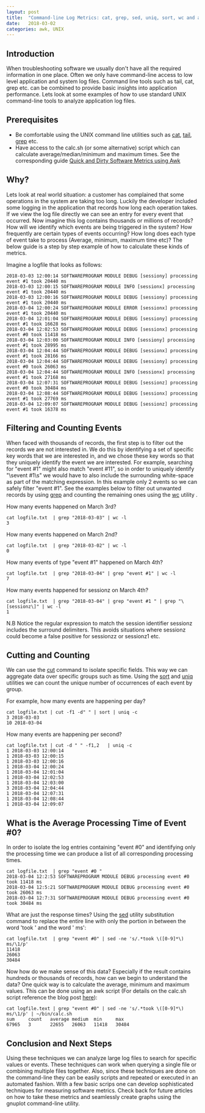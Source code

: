 ```yaml
---
layout: post
title:  "Command-line Log Metrics: cat, grep, sed, uniq, sort, wc and awk"
date:   2018-03-02
categories: awk, UNIX
---
```


## Introduction
  When troubleshooting software we usually don't have all the required information in one place. Often we only have command-line access to low level application and system log files.
  Command line tools such as tail, cat, grep etc. can be combined to provide basic insights into application performance.
Lets look at some examples of how to use standard UNIX command-line tools to analyze application log files.

## Prerequisites
 * Be comfortable using the UNIX command line utilities such as [cat](https://en.wikipedia.org/wiki/Cat_(Unix)), [tail](https://en.wikipedia.org/wiki/Tail_(Unix)), [grep](https://en.wikipedia.org/wiki/Grep) etc.
 * Have access to the calc.sh (or some alternative) script which can calculate average/median/minimum and maximum times. See the corresponding guide [Quick and Dirty Software Metrics using Awk](https://mode19.github.io/humanreadable/awk,/unix/2018/03/01/Quick-and-dirty-software-metrics-using-awk.html)

## Why?

 Lets look at real world situation: a customer has complained that some operations in the system are taking too long. Luckily the developer included some logging in the application that records how long each operation takes. If we view the log file directly we can see an entry for every event that occurred. Now imagine this log contains thousands or millions of records? How will we identify which events are being triggered in the system? How frequently are certain types of events occurring? How long does each type of event take to process (Average, minimum, maximum time etc)? The below guide is a step by step example of how to calculate these kinds of metrics.

 Imagine a logfile that looks as follows: 

```
2018-03-03 12:00:14 SOFTWAREPROGRAM MODULE DEBUG [sessiony] processing event #1 took 20440 ms
2018-03-03 12:00:15 SOFTWAREPROGRAM MODULE INFO [sessionx] processing event #1 took 20440 ms
2018-03-03 12:00:16 SOFTWAREPROGRAM MODULE DEBUG [sessiony] processing event #1 took 20440 ms
2018-03-04 12:00:24 SOFTWAREPROGRAM MODULE ERROR [sessionx] processing event #1 took 20440 ms
2018-03-04 12:01:04 SOFTWAREPROGRAM MODULE DEBUG [sessiony] processing event #1 took 16628 ms
2018-03-04 12:02:53 SOFTWAREPROGRAM MODULE DEBUG [sessionx] processing event #0 took 11418 ms
2018-03-04 12:03:00 SOFTWAREPROGRAM MODULE INFO [sessiony] processing event #1 took 28995 ms
2018-03-04 12:04:44 SOFTWAREPROGRAM MODULE DEBUG [sessionx] processing event #1 took 28166 ms
2018-03-04 12:04:44 SOFTWAREPROGRAM MODULE DEBUG [sessiony] processing event #0 took 26063 ms
2018-03-04 12:04:44 SOFTWAREPROGRAM MODULE INFO [sessionx] processing event #1 took 27168 ms
2018-03-04 12:07:31 SOFTWAREPROGRAM MODULE DEBUG [sessionz] processing event #0 took 30484 ms
2018-03-04 12:08:44 SOFTWAREPROGRAM MODULE DEBUG [sessionx] processing event #1 took 27769 ms
2018-03-04 12:09:07 SOFTWAREPROGRAM MODULE DEBUG [sessionz] processing event #1 took 16378 ms

```
## Filtering and Counting Events

When faced with thousands of records, the first step is to filter out the records we are not interested in.  We do this by identifying a set of specific key words that we are interested in, and we chose these key words so that they uniquely identify the event we are interested.  For example, searching for "event #1" might also match "event #11", so in order to uniquely identify "\sevent #1\s" we would have to also include the surrounding white-space as part of the matching expression. In this example only 2 events so we can safely filter "event #1". See the examples below to filter out unwanted records by using [grep](https://en.wikipedia.org/wiki/Cut_(Unix)) and counting the remaining ones using the [wc](https://en.wikipedia.org/wiki/Wc_(Unix)) utility .


How many events happened on March 3rd?

    cat logfile.txt  | grep "2018-03-03" | wc -l
    3

How many events happened on March 2nd? 

    cat logfile.txt  | grep "2018-03-02" | wc -l
    0

How many events of type "event #1" happened on March 4th?

    cat logfile.txt  | grep "2018-03-04" | grep "event #1" | wc -l
    7

How many events happened for sessionz on March 4th? 

	cat logfile.txt  | grep "2018-03-04" | grep "event #1 " | grep "\[sessionz\]" | wc -l
	1

N.B Notice the regular expression to match the session identifier sessionz includes the surround delimiters.  This avoids situations where sessionz could become a false positive for sessionzz or sessionz1 etc.

## Cutting and Counting

We can use the [cut](https://en.wikipedia.org/wiki/Cut_(Unix)) command to isolate specific fields.  This way we can aggregate data over specific groups such as time. Using the [sort](https://en.wikipedia.org/wiki/Sort_(Unix)) and [uniq](https://en.wikipedia.org/wiki/Uniq) utilities we can count the unique number of occurrences of each event by group.

For example, how many events are happening per day?

    cat logfile.txt | cut -f1 -d" " | sort | uniq -c
    3 2018-03-03
    10 2018-03-04

How many events are happening per second?

    cat logfile.txt | cut -d " " -f1,2   | uniq -c
    1 2018-03-03 12:00:14
    1 2018-03-03 12:00:15
    1 2018-03-03 12:00:16
    1 2018-03-04 12:00:24
    1 2018-03-04 12:01:04
    1 2018-03-04 12:02:53
    1 2018-03-04 12:03:00
    3 2018-03-04 12:04:44
    1 2018-03-04 12:07:31
    1 2018-03-04 12:08:44
    1 2018-03-04 12:09:07

## What is the Average Processing Time of Event #0?

  In order to isolate the log entries containing "event #0" and identifying only the processing time we can produce a list of all corresponding processing times.

    cat logfile.txt  | grep "event #0 "
    2018-03-04 12:2:53 SOFTWAREPROGRAM MODULE DEBUG processing event #0 took 11418 ms
    2018-03-04 12:5:21 SOFTWAREPROGRAM MODULE DEBUG processing event #0 took 26063 ms
    2018-03-04 12:7:31 SOFTWAREPROGRAM MODULE DEBUG processing event #0 took 30484 ms

What are just the response times? Using the [sed](https://en.wikipedia.org/wiki/Sed) utility substitution command to replace the entire line with only the portion in between the word 'took ' and the word ' ms':

    cat logfile.txt  | grep "event #0" | sed -ne 's/.*took \([0-9]*\) ms/\1/p'
    11418
    26063
    30484

Now how do we make sense of this data?  Especially if the result contains hundreds or thousands of records, how can we begin to understand the data?  One quick way is to calculate the average, minimum and maximum values.  This can be done using an awk script (For details on the calc.sh script reference the blog post [here](https://mode19.github.io/humanreadable/awk,/unix/2018/03/01/Quick-and-dirty-software-metrics-using-awk.html)):

    cat logfile.text | grep "event #0" | sed -ne 's/.*took \([0-9]*\) ms/\1/p' | ~/bin/calc.sh
    sum     count   average medium  min     max
    67965   3       22655   26063   11418   30484

## Conclusion and Next Steps

  Using these techniques we can analyze large log files to search for specific values or events. These techniques can work when querying a single file or combining multiple files together. Also, since these techniques are done on the command-line they can be easily scripts and repeated or executed in an automated fashion.  With a few basic scrips one can develop sophisticated techniques for measuring software metrics. Check back for future articles on how to take these metrics and seamlessly create graphs using the gnuplot command-line utility. 
